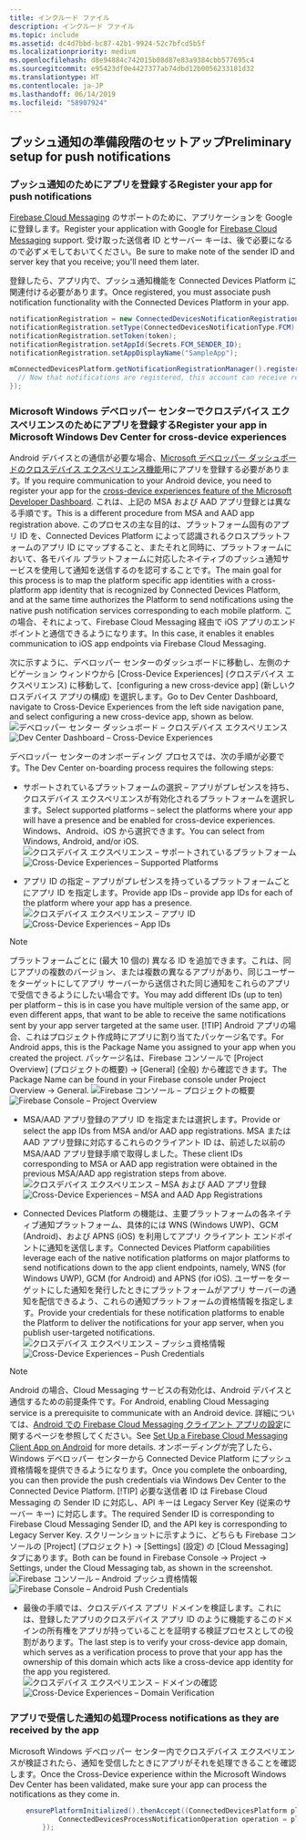 ```yaml
---
title: インクルード ファイル
description: インクルード ファイル
ms.topic: include
ms.assetid: dc4d7bbd-bc87-42b1-9924-52c7bfcd5b5f
ms.localizationpriority: medium
ms.openlocfilehash: d8e94884c742015b08d87e83a9384cbb577695c4
ms.sourcegitcommit: e95423df0e4427377ab74dbd12b0056233181d32
ms.translationtype: HT
ms.contentlocale: ja-JP
ms.lasthandoff: 06/14/2019
ms.locfileid: "58907924"
---
```

## <a name="preliminary-setup-for-push-notifications"></a><span data-ttu-id="34763-103">プッシュ通知の準備段階のセットアップ</span><span class="sxs-lookup"><span data-stu-id="34763-103">Preliminary setup for push notifications</span></span>

### <a name="register-your-app-for-push-notifications"></a><span data-ttu-id="34763-104">プッシュ通知のためにアプリを登録する</span><span class="sxs-lookup"><span data-stu-id="34763-104">Register your app for push notifications</span></span>

<span data-ttu-id="34763-105">[Firebase Cloud Messaging](https://firebase.google.com/docs/cloud-messaging/android/client) のサポートのために、アプリケーションを Google に登録します。</span><span class="sxs-lookup"><span data-stu-id="34763-105">Register your application with Google for [Firebase Cloud Messaging](https://firebase.google.com/docs/cloud-messaging/android/client) support.</span></span> <span data-ttu-id="34763-106">受け取った送信者 ID とサーバー キーは、後で必要になるので必ずメモしておいてください。</span><span class="sxs-lookup"><span data-stu-id="34763-106">Be sure to make note of the sender ID and server key that you receive; you'll need them later.</span></span> 

<span data-ttu-id="34763-107">登録したら、アプリ内で、プッシュ通知機能を Connected Devices Platform に関連付ける必要があります。</span><span class="sxs-lookup"><span data-stu-id="34763-107">Once registered, you must associate push notification functionality with the Connected Devices Platform in your app.</span></span>

```Java
notificationRegistration = new ConnectedDevicesNotificationRegistration();
notificationRegistration.setType(ConnectedDevicesNotificationType.FCM);
notificationRegistration.setToken(token);
notificationRegistration.setAppId(Secrets.FCM_SENDER_ID);
notificationRegistration.setAppDisplayName("SampleApp");

mConnectedDevicesPlatform.getNotificationRegistrationManager().registerForAccountAsync(mConnectedDevicesAccount).whenComplete(() -> {
  // Now that notifications are registered, this account can receive replies to commands and incoming commands.
});
```

### <a name="register-your-app-in-microsoft-windows-dev-center-for-cross-device-experiences"></a><span data-ttu-id="34763-108">Microsoft Windows デベロッパー センターでクロスデバイス エクスペリエンスのためにアプリを登録する</span><span class="sxs-lookup"><span data-stu-id="34763-108">Register your app in Microsoft Windows Dev Center for cross-device experiences</span></span>
<span data-ttu-id="34763-109">Android デバイスとの通信が必要な場合、[Microsoft デベロッパー ダッシュボードのクロスデバイス エクスペリエンス機能](https://developer.microsoft.com/dashboard/crossplatform/web)用にアプリを登録する必要があります。</span><span class="sxs-lookup"><span data-stu-id="34763-109">If you require communication to your Android device, you need to register your app for the [cross-device experiences feature of the Microsoft Developer Dashboard](https://developer.microsoft.com/dashboard/crossplatform/web).</span></span> <span data-ttu-id="34763-110">これは、上記の MSA および AAD アプリ登録とは異なる手順です。</span><span class="sxs-lookup"><span data-stu-id="34763-110">This is a different procedure from MSA and AAD app registration above.</span></span>  <span data-ttu-id="34763-111">このプロセスの主な目的は、プラットフォーム固有のアプリ ID を、Connected Devices Platform によって認識されるクロスプラットフォームのアプリ ID にマップすること、またそれと同時に、プラットフォームにおいて、各モバイル プラットフォームに対応したネイティブのプッシュ通知サービスを使用して通知を送信するのを認可することです。</span><span class="sxs-lookup"><span data-stu-id="34763-111">The main goal for this process is to map the platform specific app identities with a cross-platform app identity that is recognized by Connected Devices Platform, and at the same time authorizes the Platform to send notifications using the native push notification services corresponding to each mobile platform.</span></span> <span data-ttu-id="34763-112">この場合、それによって、Firebase Cloud Messaging 経由で iOS アプリのエンドポイントと通信できるようになります。</span><span class="sxs-lookup"><span data-stu-id="34763-112">In this case, it enables it enables communication to iOS app endpoints via Firebase Cloud Messaging.</span></span>

<span data-ttu-id="34763-113">次に示すように、デベロッパー センターのダッシュボードに移動し、左側のナビゲーション ウィンドウから [Cross-Device Experiences] (クロスデバイス エクスペリエンス) に移動して、[configuring a new cross-device app] (新しいクロスデバイス アプリの構成) を選択します。</span><span class="sxs-lookup"><span data-stu-id="34763-113">Go to Dev Center Dashboard, navigate to Cross-Device Experiences from the left side navigation pane, and select configuring a new cross-device app, shown as below.</span></span>
<span data-ttu-id="34763-114">![デベロッパー センター ダッシュボード – クロスデバイス エクスペリエンス](../../notifications/media/dev_center_portal/dev_center_portal_1_overview.png)</span><span class="sxs-lookup"><span data-stu-id="34763-114">![Dev Center Dashboard – Cross-Device Experiences](../../notifications/media/dev_center_portal/dev_center_portal_1_overview.png)</span></span>

<span data-ttu-id="34763-115">デベロッパー センターのオンボーディング プロセスでは、次の手順が必要です。</span><span class="sxs-lookup"><span data-stu-id="34763-115">The Dev Center on-boarding process requires the following steps:</span></span>
* <span data-ttu-id="34763-116">サポートされているプラットフォームの選択 – アプリがプレゼンスを持ち、クロスデバイス エクスペリエンスが有効化されるプラットフォームを選択します。</span><span class="sxs-lookup"><span data-stu-id="34763-116">Select supported platforms – select the platforms where your app will have a presence and be enabled for cross-device experiences.</span></span> <span data-ttu-id="34763-117">Windows、Android、iOS から選択できます。</span><span class="sxs-lookup"><span data-stu-id="34763-117">You can select from Windows, Android, and/or iOS.</span></span>
<span data-ttu-id="34763-118">![クロスデバイス エクスペリエンス – サポートされているプラットフォーム](../../notifications/media/dev_center_portal/dev_center_portal_2_supported_platforms.png)</span><span class="sxs-lookup"><span data-stu-id="34763-118">![Cross-Device Experiences – Supported Platforms](../../notifications/media/dev_center_portal/dev_center_portal_2_supported_platforms.png)</span></span>

* <span data-ttu-id="34763-119">アプリ ID の指定 – アプリがプレゼンスを持っているプラットフォームごとにアプリ ID を指定します。</span><span class="sxs-lookup"><span data-stu-id="34763-119">Provide app IDs – provide app IDs for each of the platform where your app has a presence.</span></span> 
<span data-ttu-id="34763-120">![クロスデバイス エクスペリエンス – アプリ ID](../../notifications/media/dev_center_portal/dev_center_portal_3_app_ids.png)</span><span class="sxs-lookup"><span data-stu-id="34763-120">![Cross-Device Experiences – App IDs](../../notifications/media/dev_center_portal/dev_center_portal_3_app_ids.png)</span></span>
> [!NOTE]
> <span data-ttu-id="34763-121">プラットフォームごとに (最大 10 個の) 異なる ID を追加できます。これは、同じアプリの複数のバージョン、または複数の異なるアプリがあり、同じユーザーをターゲットにしてアプリ サーバーから送信された同じ通知をこれらのアプリで受信できるようにしたい場合です。</span><span class="sxs-lookup"><span data-stu-id="34763-121">You may add different IDs (up to ten) per platform – this is in case you have multiple version of the same app, or even different apps, that want to be able to receive the same notifications sent by your app server targeted at the same user.</span></span> 
> [!TIP] 
> <span data-ttu-id="34763-122">Android アプリの場合、これはプロジェクト作成時にアプリに割り当てたパッケージ名です。</span><span class="sxs-lookup"><span data-stu-id="34763-122">For Android apps, this is the Package Name you assigned to your app when you created the project.</span></span> <span data-ttu-id="34763-123">パッケージ名は、Firebase コンソールで [Project Overview] (プロジェクトの概要) -> [General] (全般) から確認できます。</span><span class="sxs-lookup"><span data-stu-id="34763-123">The Package Name can be found in your Firebase console under Project Overview -> General.</span></span>
<span data-ttu-id="34763-124">![Firebase コンソール – プロジェクトの概要](../../notifications/media/dev_center_portal/firebase_overview.png)</span><span class="sxs-lookup"><span data-stu-id="34763-124">![Firebase Console – Project Overview](../../notifications/media/dev_center_portal/firebase_overview.png)</span></span>

* <span data-ttu-id="34763-125">MSA/AAD アプリ登録のアプリ ID を指定または選択します。</span><span class="sxs-lookup"><span data-stu-id="34763-125">Provide or select the app IDs from MSA and/or AAD app registrations.</span></span> <span data-ttu-id="34763-126">MSA または AAD アプリ登録に対応するこれらのクライアント ID は、前述した以前の MSA/AAD アプリ登録手順で取得しました。</span><span class="sxs-lookup"><span data-stu-id="34763-126">These client IDs corresponding to MSA or AAD app registration were obtained in the previous MSA/AAD app registration steps from above.</span></span> 
<span data-ttu-id="34763-127">![クロスデバイス エクスペリエンス – MSA および AAD アプリ登録](../../notifications/media/dev_center_portal/dev_center_portal_4_msa_aad_connections.png)</span><span class="sxs-lookup"><span data-stu-id="34763-127">![Cross-Device Experiences – MSA and AAD App Registrations](../../notifications/media/dev_center_portal/dev_center_portal_4_msa_aad_connections.png)</span></span>

* <span data-ttu-id="34763-128">Connected Devices Platform の機能は、主要プラットフォームの各ネイティブ通知プラットフォーム、具体的には WNS (Windows UWP)、GCM (Android)、および APNS (iOS) を利用してアプリ クライアント エンドポイントに通知を送信します。</span><span class="sxs-lookup"><span data-stu-id="34763-128">Connected Devices Platform capabilities leverage each of the native notification platforms on major platforms to send notifications down to the app client endpoints, namely, WNS (for Windows UWP), GCM (for Android) and APNS (for iOS).</span></span> <span data-ttu-id="34763-129">ユーザーをターゲットにした通知を発行したときにプラットフォームがアプリ サーバーの通知を配信できるよう、これらの通知プラットフォームの資格情報を指定します。</span><span class="sxs-lookup"><span data-stu-id="34763-129">Provide your credentials for these notification platforms to enable the Platform to deliver the notifications for your app server, when you publish user-targeted notifications.</span></span>
<span data-ttu-id="34763-130">![クロスデバイス エクスペリエンス – プッシュ資格情報](../../notifications/media/dev_center_portal/dev_center_portal_5_push_credentials.png)</span><span class="sxs-lookup"><span data-stu-id="34763-130">![Cross-Device Experiences – Push Credentials](../../notifications/media/dev_center_portal/dev_center_portal_5_push_credentials.png)</span></span>
> [!NOTE] 
> <span data-ttu-id="34763-131">Android の場合、Cloud Messaging サービスの有効化は、Android デバイスと通信するための前提条件です。</span><span class="sxs-lookup"><span data-stu-id="34763-131">For Android, enabling Cloud Messaging service is a prerequisite to communicate with an Android device.</span></span> <span data-ttu-id="34763-132">詳細については、[Android での Firebase Cloud Messaging クライアント アプリの設定](https://firebase.google.com/docs/cloud-messaging/android/client)に関するページを参照してください。</span><span class="sxs-lookup"><span data-stu-id="34763-132">See [Set Up a Firebase Cloud Messaging Client App on Android](https://firebase.google.com/docs/cloud-messaging/android/client) for more details.</span></span> <span data-ttu-id="34763-133">オンボーディングが完了したら、Windows デベロッパー センターから Connected Device Platform にプッシュ資格情報を提供できるようになります。</span><span class="sxs-lookup"><span data-stu-id="34763-133">Once you complete the onboarding, you can then provide the push credentials via Windows Dev Center to the Connected Device Platform.</span></span> 
> [!TIP] 
> <span data-ttu-id="34763-134">必要な送信者 ID は Firebase Cloud Messaging の Sender ID に対応し、API キーは Legacy Server Key (従来のサーバー キー) に対応します。</span><span class="sxs-lookup"><span data-stu-id="34763-134">The required Sender ID is corresponding to Firebase Cloud Messaging Sender ID, and the API key is corresponding to Legacy Server Key.</span></span> <span data-ttu-id="34763-135">スクリーンショットに示すように、どちらも Firebase コンソールの [Project] (プロジェクト) -> [Settings] (設定) の [Cloud Messaging] タブにあります。</span><span class="sxs-lookup"><span data-stu-id="34763-135">Both can be found in Firebase Console -> Project -> Settings, under the Cloud Messaging tab, as shown in the screenshot.</span></span>
<span data-ttu-id="34763-136">![Firebase コンソール – Android プッシュ資格情報](../../notifications/media/dev_center_portal/firebase_push_creds.png)</span><span class="sxs-lookup"><span data-stu-id="34763-136">![Firebase Console – Android Push Credentials](../../notifications/media/dev_center_portal/firebase_push_creds.png)</span></span>

* <span data-ttu-id="34763-137">最後の手順では、クロスデバイス アプリ ドメインを検証します。これには、登録したアプリのクロスデバイス アプリ ID のように機能するこのドメインの所有権をアプリが持っていることを証明する検証プロセスとしての役割があります。</span><span class="sxs-lookup"><span data-stu-id="34763-137">The last step is to verify your cross-device app domain, which serves as a verification process to prove that your app has the ownership of this domain which acts like a cross-device app identity for the app you registered.</span></span>
<span data-ttu-id="34763-138">![クロスデバイス エクスペリエンス – ドメインの確認](../../notifications/media/dev_center_portal/dev_center_portal_6_domain_verification.png)</span><span class="sxs-lookup"><span data-stu-id="34763-138">![Cross-Device Experiences – Domain Verification](../../notifications/media/dev_center_portal/dev_center_portal_6_domain_verification.png)</span></span>

### <a name="process-notifications-as-they-are-received-by-the-app"></a><span data-ttu-id="34763-139">アプリで受信した通知の処理</span><span class="sxs-lookup"><span data-stu-id="34763-139">Process notifications as they are received by the app</span></span>

<span data-ttu-id="34763-140">Microsoft Windows デベロッパー センター内でクロスデバイス エクスペリエンスが検証されたら、通知を受信したときにアプリがそれを処理できることを確認します。</span><span class="sxs-lookup"><span data-stu-id="34763-140">Once the Cross-Device experience within the Microsoft Windows Dev Center has been validated, make sure your app can process the notifications as they come in.</span></span> 

```Java
    ensurePlatformInitialized().thenAccept((ConnectedDevicesPlatform platform) -> {
            ConnectedDevicesProcessNotificationOperation operation = platform.processNotification(data);
        });
```
